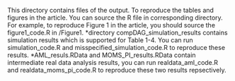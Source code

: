 <!-- Please replace the contents of this file with relevant instructions for your repository or remove this file entirely.

This directory would generally contain results of simulations or real data analyses. Also, intermediate output files might be placed here, cached to avoid having to rerun computationally-intensive steps of the workflow.  -->

This directory contains files of the output. To reproduce the tables and figures in the article. You can source the R file in corresponding directory. For example, to reproduce Figure 1 in the article, you should source the figure1_code.R in /Figure1.
*directory compDAG_simulation_results contains simulation results which is supported for Table 1-4. You can run simulation_code.R and misspecified_simulation_code.R to reproduce these results.
*AML_resuls.RData and MOMS_PI_results.RData contain intermediate real data analysis results, you can run realdata_aml_code.R and realdata_moms_pi_code.R to reproduce these two results repsectively.
